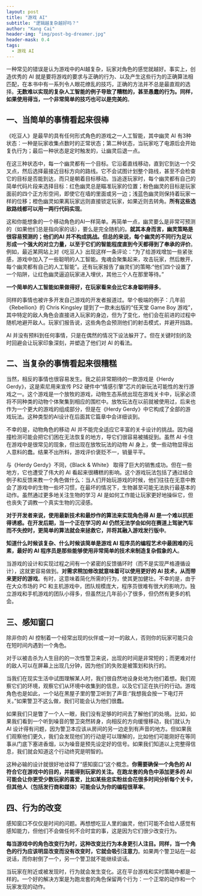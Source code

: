 ```yaml
---
layout: post
title: "游戏 AI"
subtitle: "逻辑越复杂越好吗？"
author: "Kang Cai"
header-img: "img/post-bg-dreamer.jpg"
header-mask: 0.4
tags:
  - 游戏 AI
---
```


一种常见的错误是认为游戏中的AI越复杂，玩家对角色的感觉就越好。事实上，创造优秀的 AI 就是要将游戏的要求与正确的行为、以及产生这些行为的正确算法相匹配，在本书中有一系列令人眼花缭乱的技巧，正确的方法并不总是最直观的选择。**无数难以实现的复杂人工智能的例子导致了糟糕的，甚至愚蠢的行为。同样，如果使用得当，一个非常简单的技巧也可以是完美的**。

## 一、当简单的事情看起来很棒

《吃豆人》是最早的具有任何形式角色的游戏之一人工智能，其中幽灵 AI 有3种状态：一种是玩家收集点数时的正常状态；第二种状态，当玩家吃了电源后会开始复仇行为；最后一种状态是定时触发的，让幽灵后退一点。

在这三种状态中，每一个幽灵都有一个目标。它沿着直线移动，直到它到达一个交叉点，然后选择最接近目标方向的路线。它不会试图计划整个路线，甚至不会检查它的目标是否能到达，而只是朝着目标移动。当追逐玩家时，每个幽灵都有自己的简单代码片段来选择目标：红色幽灵总是瞄准玩家的位置；粉色幽灵的目标是玩家面前的四个正方形空间，即使它在墙的里面或另一边；浅蓝色幽灵则保持着玩家一样的位移；橙色幽灵如果离玩家远则直接锁定玩家，如果近则去转角。**所有这些选敌路线都可以用一两行代码实现**。

这和你能想象的一个移动角色的AI一样简单。再简单一点，幽灵要么是非常可预测的（如果他们总是指向家的话），要么是完全随机的。**就其本身而言，幽灵策略是很容易预测的；他们的AI 并不构成挑战。但总的来说，每个幽灵的不同行为足以形成一个强大的对立力量，以至于它们的智能程度直到今天都得到了奉承的评价**。例如，最近某网站上对《吃豆人》出现这样一条评论：“为了给游戏增加一些紧张感，游戏中加入了一些聪明的人工智能。鬼魂会聚集起来，攻击玩家，然后散开，每个幽灵都有自己的人工智能”。还有玩家报告了幽灵们的策略:“他们四个设置了一个陷阱，让红色幽灵逼迫玩家进入埋伏，其他三个人在那里等待。”

**一个简单的人工智能如果做得好，在玩家看来会比它本身聪明得多**。

同样的事情也被许多开发自己游戏的开发者报道过。举个极端的例子：几年前《Rebellion》的 Chris Kingsley 提到了一款未出版的“任天堂 Game Boy 游戏”，其中特定的敌人角色会直接进入玩家的身边，但为了变化，他们会在前进的过程中随机地避开敌人。玩家们报告说，这些角色会预测他们的射击模式，并避开挡路。

AI 并没有预料到任何事情，只是在偶然的情况下设法躲开了。但在关键时刻的及时回避会让玩家印象深刻，并塑造了他们对 AI 的看法。

## 二、当复杂的事情看起来很糟糕

当然，相反的事情也很容易发生。我之前非常期待的一款游戏是《Herdy Gerdy》，这是索尼用来宣传 PS2 硬件中“情感引擎”芯片的新玩法可能性的发行游戏之一。这个游戏是一个放牧的游戏，动物生态系统出现在游戏关卡中，玩家必须将不同种类的动物个体聚集到相应的围栏中。放牧玩法在以前就被使用过，后来也作为一个更大的游戏的组成部分，但是在《Herdy Gerdy》中它构成了全部的游戏玩法。这种类型的AI设计在后面其它篇章中会详细谈到。

不幸的是，动物角色的移动 AI 并不能完全适应它丰富的关卡设计的挑战。因为碰撞检测可能会把它们困在无法恢复的地方，导它们很容易被捕捉到。虽然 AI 卡住在游戏中是很常见的现象，但出现在放牧玩法的动物 AI 身上，使一些动物显得出人意料的蠢。结果不出所料，游戏评价褒贬不一，销量平平。

与《Herdy Gerdy》不同，《Black & White》 取得了巨大的销售成功。但在一些地方，它也遭受了伟大的 AI 看起来很糟糕的影响。这个游戏玩法包括了通过结合例子和反馈来教一个角色做什么：当人们开始玩游戏的时候，他们往往在无意中教会了游戏中的生物一些坏习惯，在最坏的情况下，生物甚至可能无法执行最基本的动作。虽然通过更多地关注生物的学习 AI 是如何工作能让玩家更好地操纵它，但也丧失了调教一个真实生物的沉浸感。

**对于开发者来说，使用最新技术和最炒作的算法来实现角色得 AI 是一个难以抗拒得诱惑。在开发后期，当一个正在学习的 AI 仍然无法学会如何在赛道上驾驶汽车而不失控时，更简单的算法就会来拯救它，并将其融入游戏发行版中**。

**知道什么时候该复杂、什么时候该简单是游戏 AI 程序员的编程艺术中最困难的元素，最好的 AI 程序员是那些能够使用非常简单的技术来制造复杂假象的人**。

当游戏的设计和实现过程之间有一个紧密的反馈循环时（而不是实现严格遵循设计），这就更容易做到。**对需求稍加修改就意味着可以使用更好的 AI 技术，从而带来更好的游戏**。有时，这意味着简化所需的行为，使其更加健壮。不幸的是，由于在大众市场的 PC 和主机游戏中，团队规模庞大，程序员很难有很大的影响力。独立游戏和手机游戏的团队小得多，但虽然比几年前小了很多，但仍然有更多的机会。

## 三、感知窗口

除非你的 AI 控制着一个经常出现的伙伴或一对一的敌人，否则你的玩家可能只会在短时间内遇到一个角色。

对于以被击杀为人生目的的一次性警卫来说，出现的时间是非常短的；而更难对付的敌人可以在屏幕上出现几分钟，因为他们的失败是被策划和执行的。

当我们在现实生活中试图理解某人时，我们很自然地设身处地为他们着想。我们观察它们的环境，观察它们从环境中收集到的信息，以及它们正在执行的行动。游戏角色也是如此，一个站在黑屋子里的警卫听到了声音:“我想我会按一下电灯开关。”如果警卫不这么做，我们可能会认为他们很蠢。

如果我们只是瞥了一个人一眼，我们没有足够的时间去了解他们的处境。比如，如果我们看到一个听到噪音的警卫突然转身，向相反的方向缓慢移动，我们就认为 AI 设计得有问题，因为警卫本应该从房间的另一边走到有声音的地方。但如果我们观察他们更久，我们会发现他们的行动是可以理解的，比如他们可能刚好在等同事从门底下塞进香烟，以为噪音是预先设定好的信号。如果我们知道以上完整得信息，我们就会知道这个行动终究是明智的。

这种必输的设计就很好地诠释了“感知窗口”这个概念。**你需要确保一个角色的 AI 符合它在游戏中的目的，并能得到玩家的关注。在跑龙套的角色中添加更多的 AI 可能会让你更受少数玩家的喜爱，比如某些忠实粉丝会花很多时间分析每个关卡，但其他人（包括发行商和媒体）可能会认为你的编程很草率**。

## 四、行为的改变

感知窗口不仅仅是时间的问题。再想想吃豆人里的幽灵，他们可能不会给人感觉有感知能力，但他们不会做任何不合时宜的事，这是因为它们很少改变行为。

**每当游戏中的角色改变行为时，这种改变比行为本身更引人注目。同样，当一个角色的行为应该明显改变而没有改变时，它就会吸引注意力**。如果两个警卫站在一起说话，而你射倒了一个，另一个警卫就不能继续谈话。

当玩家在附近或被发现时，行为就会发生变化。这在平台游戏和实时策略中都是一样的。一个好的解决方案是为跑龙套的角色保留两个行为：一个正常的动作和一个玩家发现的动作。
